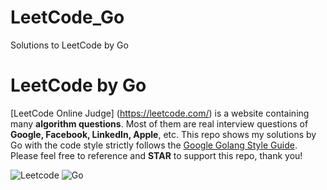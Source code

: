 # LeetCode_Go
Solutions to LeetCode by Go


# LeetCode by Go
[LeetCode Online Judge] (https://leetcode.com/) is a website containing many **algorithm questions**. Most of them are real interview questions of **Google, Facebook, LinkedIn, Apple**, etc. This repo shows my solutions by Go with the code style strictly follows the [Google Golang Style Guide](https://github.com/golang/go/wiki/CodeReviewComments). Please feel free to reference and **STAR** to support this repo, thank you!

![Leetcode](https://leetcode.com/static/images/logolarge.jpg) ![Go](https://github.com/golang/go/blob/master/doc/gopher/fiveyears.jpg?raw=true)